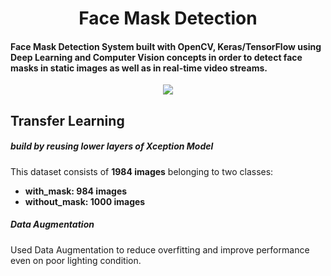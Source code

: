 <h1 align="center">Face Mask Detection</h1>
<h4>Face Mask Detection System built with OpenCV, Keras/TensorFlow using Deep Learning and Computer Vision concepts in order to detect face masks in static images as well as in real-time video streams.</h4>
<div align = "center">
<img src = "https://github.com/Akhil-Tony/Face-Mask-Detection/blob/master/20220814_011941.gif" />
</div>
<h2> Transfer Learning </h2>
<h5> build by reusing lower layers of Xception Model </h5>

This dataset consists of __1984 images__ belonging to two classes:
<br>
*	__with_mask: 984 images__
*	__without_mask: 1000 images__

<h5> Data Augmentation </h5>
Used Data Augmentation to reduce overfitting and improve performance even on poor lighting condition.
